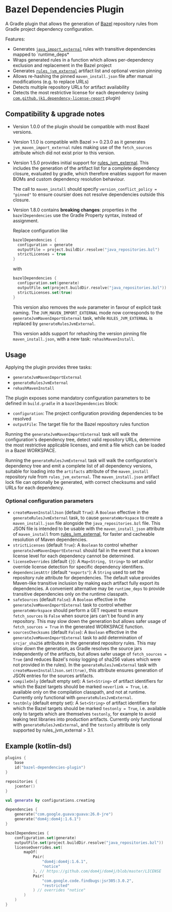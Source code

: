 # Bazel Dependencies Plugin

A Gradle plugin that allows the generation of [Bazel][1] repository rules from
Gradle project dependency configuration.

Features:

* Generates [`java_import_external`][2] rules with transitive dependencies
  mapped to `runtime_deps*
* Wraps generated rules in a function which allows per-dependency exclusion and
  replacement in the Bazel project
* Generates [`rules_jvm_external`][4] artifact list and optional version pinning
* Allows re-hashing the pinned `maven_install.json` file after manual
  modifications (e.g. to replace URLs)
* Detects multiple repository URLs for artifact availability
* Detects the most restrictive license for each dependency (using
  [`com.github.jk1.dependency-license-report`][3] plugin)

## Compatibility &amp; upgrade notes

* Version 1.0.0 of the plugin should be compatible with most Bazel versions.
* Version 1.1.0 is compatible with Bazel &gt;= 0.23.0 as it generates
  `jvm_maven_import_external` rules making use of the `fetch_sources` attribute
  which did not exist prior to this version.
* Version 1.5.0 provides initial support for [rules_jvm_external][4]. This
  includes the generation of the artifact list for a complete dependency
  closure, evaluated by gradle, which therefore enables support for maven BOMs
  and custom dependency resolution behaviour.

  The call to `maven_install` should
  specify `version_conflict_policy = "pinned"`
  to ensure coursier does not resolve dependencies outside this closure.
* Version 1.8.0 contains **breaking changes**: properties in the
  `bazelDependencies` use the Gradle Property syntax, instead of assignment.

  Replace configuration like
  ```kotlin
  bazelDependencies {
    configuration = generate
    outputFile = project.buildDir.resolve("java_repositories.bzl")
    strictLicenses = true
  }
  ```
  with
  ```kotlin
  bazelDependencies {
    configuration.set(generate)
    outputFile.set(project.buildDir.resolve("java_repositories.bzl"))
    strictLicenses.set(true)
  }
  ```

  This version also removes the `mode` parameter in favour of explicit task
  naming. The `JVM_MAVEN_IMPORT_EXTERNAL` mode now corresponds to the
  `generateJvmMavenImportExternal` task, while `RULES_JVM_EXTERNAL` is replaced
  by `generateRulesJvmExternal`.

  This version adds support for rehashing the version pinning file
  `maven_install.json`, with a new task: `rehashMavenInstall`.

## Usage

Applying the plugin provides three tasks:

* `generateJvmMavenImportExternal`
* `generateRulesJvmExternal`
* `rehashMavenInstall`

The plugin exposes some mandatory configuration parameters to be defined in
`build.gradle` in a `bazelDependencies` block:

* `configuration`: The project configuration providing dependencies to be
  resolved
* `outputFile`: The target file for the Bazel repository rules function

Running the `generateJvmMavenImportExternal` task will walk the configuration's
dependency tree, detect valid repository URLs, determine the most restrictive
applicable licenses, and emit a file which can be loaded in a Bazel WORKSPACE.

Running the `generateRulesJvmExternal` task will walk the configuration's
dependency tree and emit a complete list of all dependency versions, suitable
for loading into the `artifacts` attribute of the `maven_install` repository
rule from `rules_jvm_external`. The `maven_install.json` artifact lock file can
optionally be generated, with correct checksums and valid URLs for each
dependency.

### Optional configuration parameters

* `createMavenInstallJson` (default `True`): A `Boolean` effective in the
  `generateRulesJvmExternal` task, to cause `generateWorkspace` to create a
  `maven_install.json` file alongside the `java_repositories.bzl` file. This
  JSON file is intended to be usable with the `maven_install_json` attribute of
  `maven_install` from [rules_jvm_external][4], for faster and cacheable
  resolution of Maven dependencies.
* `strictLicenses` (default `True`): A `Boolean` to control whether
  `generateJvmMavenImportExternal` should fail in the event that a known license
  level for each dependency cannot be determined.
* `licenseOverrides` (default `{}`): A `Map<String, String>` to set and/or
  override license detection for specific dependency identifiers.
* `dependenciesAttr` (default `"exports"`): A `String` used to set the
  repository rule attribute for dependencies. The default value provides
  Maven-like transitive inclusion by making each artifact fully export its
  dependencies. A convenient alternative may be `runtime_deps` to provide
  transitive dependencies only on the runtime classpath.
* `safeSources` (default `False`): A `Boolean` effective in the
  `generateJvmMavenImportExternal` task to control whether `generateWorkspace`
  should perform a GET request to ensure `fetch_sources` is `False` when source
  jars can't be found in any repository. This may slow down the generation but
  allows safer usage of `fetch_sources = True` in the generated WORKSPACE
  function.
* `sourcesChecksums` (default `False`): A `Boolean` effective in the
  `generateJvmMavenImportExternal` task to add determination of `srcjar_sha256`
  attributes in the generated repository rules. This may slow down the
  generation, as Gradle resolves the source jars independently of the artifacts,
  but allows safer usage of `fetch_sources = True` (and reduces Bazel's noisy
  logging of sha256 values which were not provided in the rules). In the
  `generateRulesJvmExternal` task with `createMavenInstallJson.set(true)`, this
  attribute ensures generation of JSON entries for the sources artifacts.
* `compileOnly` (default empty set): A `Set<String>` of artifact identifiers for
  which the Bazel targets should be marked `neverlink = True`, i.e. available
  only on the compilation classpath, and not at runtime. Currently only
  functional with `generateRulesJvmExternal`.
* `testOnly` (default empty set): A `Set<String>` of artifact identifiers for
  which the Bazel targets should be marked `testonly = True`, i.e. available
  only to targets which are themselves `testonly`, for example to avoid leaking
  test libraries into production artifacts. Currently only functional with
  `generateRulesJvmExternal`, and the `testonly` attribute is only supported by
  rules_jvm_external &gt; 3.1.

## Example (kotlin-dsl)

```kotlin
plugins {
    base
    id("bazel-dependencies-plugin")
}

repositories {
    jcenter()
}

val generate by configurations.creating

dependencies {
    generate("com.google.guava:guava:26.0-jre")
    generate("dom4j:dom4j:1.6.1")
}

bazelDependencies {
    configuration.set(generate)
    outputFile.set(project.buildDir.resolve("java_repositories.bzl"))
    licenseOverrides.set(
        mapOf(
            Pair(
                "dom4j:dom4j:1.6.1",
                "notice"
            ), // https://github.com/dom4j/dom4j/blob/master/LICENSE
            Pair(
                "com.google.code.findbugs:jsr305:3.0.2",
                "restricted"
            ) // overrides "notice"
        )
    )
}
```

[1]: https://bazel.build

[2]: https://github.com/bazelbuild/bazel/blob/master/tools/build_defs/repo/java.bzl

[3]: https://github.com/jk1/Gradle-License-Report

[4]: https://github.com/bazelbuild/rules_jvm_external
